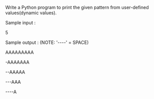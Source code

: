 Write a Python program to print the given pattern from user-defined values(dynamic values).

Sample input :     

5

Sample output : (NOTE: '----' = SPACE)

AAAAAAAAA
 
-AAAAAAA
  
--AAAAA
   
---AAA
    
----A
